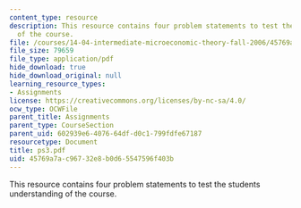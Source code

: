 ```yaml
---
content_type: resource
description: This resource contains four problem statements to test the students understanding
  of the course.
file: /courses/14-04-intermediate-microeconomic-theory-fall-2006/45769a7ac96732e8b0d65547596f403b_ps3.pdf
file_size: 79659
file_type: application/pdf
hide_download: true
hide_download_original: null
learning_resource_types:
- Assignments
license: https://creativecommons.org/licenses/by-nc-sa/4.0/
ocw_type: OCWFile
parent_title: Assignments
parent_type: CourseSection
parent_uid: 602939e6-4076-64df-d0c1-799fdfe67187
resourcetype: Document
title: ps3.pdf
uid: 45769a7a-c967-32e8-b0d6-5547596f403b
---
```

This resource contains four problem statements to test the students understanding of the course.